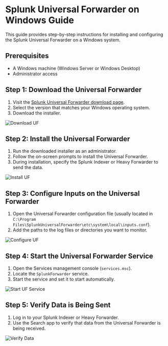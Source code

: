 # Splunk Universal Forwarder on Windows Guide

This guide provides step-by-step instructions for installing and configuring the Splunk Universal Forwarder on a Windows system.

## Prerequisites

- A Windows machine (Windows Server or Windows Desktop)
- Administrator access

## Step 1: Download the Universal Forwarder

1. Visit the [Splunk Universal Forwarder download page](https://www.splunk.com/en_us/download/universal-forwarder.html).
2. Select the version that matches your Windows operating system.
3. Download the installer.

![Download UF](screenshots/download-uf.png)

## Step 2: Install the Universal Forwarder

1. Run the downloaded installer as an administrator.
2. Follow the on-screen prompts to install the Universal Forwarder.
3. During installation, specify the Splunk Indexer or Heavy Forwarder to send the data.

![Install UF](screenshots/install-uf.png)

## Step 3: Configure Inputs on the Universal Forwarder

1. Open the Universal Forwarder configuration file (usually located in `C:\Program Files\SplunkUniversalForwarder\etc\system\local\inputs.conf`).
2. Add the paths to the log files or directories you want to monitor.

![Configure UF](screenshots/configure-uf.png)

## Step 4: Start the Universal Forwarder Service

1. Open the Services management console (`services.msc`).
2. Locate the `SplunkForwarder` service.
3. Start the service and set it to start automatically.

![Start UF Service](screenshots/start-uf-service.png)

## Step 5: Verify Data is Being Sent

1. Log in to your Splunk Indexer or Heavy Forwarder.
2. Use the Search app to verify that data from the Universal Forwarder is being received.

![Verify Data](screenshots/verify-data.png)
